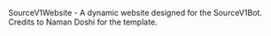 SourceV1Website - A dynamic website designed for the SourceV1Bot. Credits to Naman Doshi for the template.
